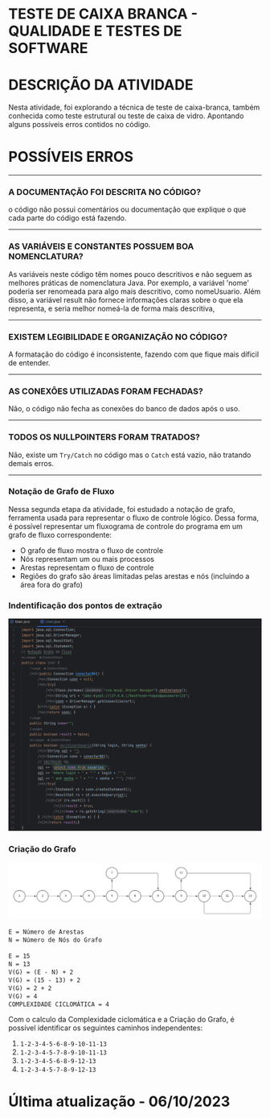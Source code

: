 # TESTE DE CAIXA BRANCA - QUALIDADE E TESTES DE SOFTWARE
# DESCRIÇÃO DA ATIVIDADE
Nesta atividade, foi explorando a técnica de teste de caixa-branca, também conhecida como teste estrutural ou teste de caixa de vidro. Apontando alguns possíveis erros contidos no código.
# POSSÍVEIS ERROS

<hr>

### A DOCUMENTAÇÃO FOI DESCRITA NO CÓDIGO?
o código não possui comentários ou documentação que explique o que cada parte do código está fazendo.
<hr>

### AS VARIÁVEIS E CONSTANTES POSSUEM BOA NOMENCLATURA?
As variáveis neste código têm nomes pouco descritivos e não seguem as melhores práticas de nomenclatura Java. Por exemplo, a variável 'nome' poderia ser renomeada para algo mais descritivo, como nomeUsuario. Além disso, a variável result não fornece informações claras sobre o que ela representa, e seria melhor nomeá-la de forma mais descritiva,
<hr>

### EXISTEM LEGIBILIDADE E ORGANIZAÇÃO NO CÓDIGO?
A formatação do código é inconsistente, fazendo com que fique mais díficil de entender.
<hr>

### AS CONEXÕES UTILIZADAS FORAM FECHADAS?
Não, o código não fecha as conexões do banco de dados após o uso.
<hr>

### TODOS OS NULLPOINTERS FORAM TRATADOS?
Não, existe um `Try/Catch` no código mas o `Catch` está vazio, não tratando demais erros.

<hr>

### Notação de Grafo de Fluxo
Nessa segunda etapa da atividade, foi estudado a notação de grafo, ferramenta usada para representar o fluxo de controle lógico. Dessa
forma, é possível representar um fluxograma de controle do programa em um grafo de fluxo
correspondente:
<ul>
  <li>O grafo de fluxo mostra o fluxo de controle</li>
  <li>Nós representam um ou mais processos</li>
  <li>Arestas representam o fluxo de controle</li>
  <li>Regiões do grafo são áreas limitadas pelas arestas e nós (incluindo a área fora do grafo)</li>
</ul>

### Indentificação dos pontos de extração

![Pontos de Extração](PontosDeExtracao.png)

### Criação do Grafo

![Notação de Grafo](NotacaoDeGrafo.png)
```
E = Número de Arestas
N = Número de Nós do Grafo

E = 15
N = 13
V(G) = (E - N) + 2
V(G) = (15 - 13) + 2
V(G) = 2 + 2
V(G) = 4
COMPLEXIDADE CICLOMÁTICA = 4
```
Com o calculo da Complexidade ciclomática e a Criação do Grafo, é possível identificar os seguintes caminhos independentes:

1. `1-2-3-4-5-6-8-9-10-11-13`
2. `1-2-3-4-5-7-8-9-10-11-13`
3. `1-2-3-4-5-6-8-9-12-13`
4. `1-2-3-4-5-7-8-9-12-13`

# Última atualização - 06/10/2023
